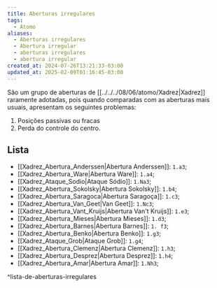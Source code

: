 ```yaml
---
title: Aberturas irregulares
tags:
  - Átomo
aliases:
  - Aberturas irregulares
  - Abertura irregular
  - aberturas irregulares
  - abertura irregular
created_at: 2024-07-26T13:21:33-03:00
updated_at: 2025-02-09T01:16:45-03:00
---
```


São um grupo de aberturas de [[../../../08/06/atomo/Xadrez|Xadrez]] raramente adotadas, pois quando comparadas com as aberturas mais usuais, apresentam os seguintes problemas:  
1. Posições passivas ou fracas
2. Perda do controle do centro.
## Lista
- [[Xadrez_Abertura_Anderssen|Abertura Anderssen]]: `1.a3`;
- [[Xadrez_Abertura_Ware|Abertura Ware]]: `1.a4`;
- [[Xadrez_Ataque_Sodio|Ataque Sódio]]: `1.Na3`;
- [[Xadrez_Abertura_Sokolsky|Abertura Sokolsky]]: `1.b4`;
- [[Xadrez_Abertura_Saragoca|Abertura Saragoça]]: `1.c3`;
- [[Xadrez_Abertura_Van_Geet|Van Geet]]: `1.Nc3`;
- [[Xadrez_Abertura_Vant_Kruijs|Abertura Van't Kruijs]]: `1.e3`;
- [[Xadrez_Abertura_Mieses|Abertura Mieses]]: `1.d3`;
- [[Xadrez_Abertura_Barnes|Abertura Barnes]]: `1. f3`;
- [[Xadrez_Abertura_Benko|Abertura Benko]]: `1.g3`;
- [[Xadrez_Ataque_Grob|Ataque Grob]]: `1.g4`;
- [[Xadrez_Abertura_Clemenz|Abertura Clemenz]]: `1.h3`;
- [[Xadrez_Abertura_Desprez|Abertura Desprez]]: `1.h4`;
- [[Xadrez_Abertura_Amar|Abertura Amar]]: `1.Nh3`;

^lista-de-aberturas-irregulares

